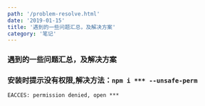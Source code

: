 ```yaml
---
path: '/problem-resolve.html'
date: '2019-01-15'
title: '遇到的一些问题汇总，及解决方案'
category: '笔记'
---
```


### 遇到的一些问题汇总，及解决方案

### 安装时提示没有权限,解决方法：`npm i *** --unsafe-perm`

```
EACCES: permission denied, open ***
```
